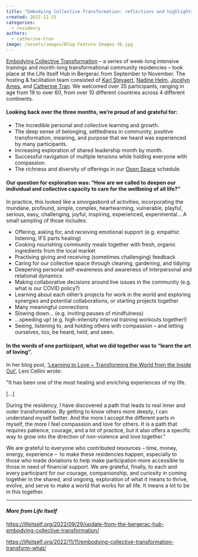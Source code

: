 ```yaml
---
title: "Embodying Collective Transformation: reflections and highlights"
created: 2022-12-15
categories: 
  - residency
authors: 
  - catherine-tran
image: /assets/images/Blog-Feature-Images-36.jpg
---
```


[Embodying Collective Transformation](https://lifeitself.org/embodying-collective-transformation/#:~:text=The%20Embodying%20Collective%20Transformation%20residencies,%2C%20declining%20mental%20health%2C%20etc.) – a series of week-long intensive trainings and month-long transformational community residencies – took place at the Life Itself Hub in Bergerac from September to November. The hosting & facilitation team consisted of [Karl Steyaert](http://www.karlsteyaert.com/), [Nadine Helm](https://www.connecting2life.net/trainer/nadine-helm/), [Jocelyn Ames](https://becomingtogether.net/jocelyn/), and [Catherine Tran](https://lifeitself.org/people/). We welcomed over 35 participants, ranging in age from 19 to over 60, from over 10 different countries across 4 different continents. 

#### Looking back over the three months, we’re proud of and grateful for:

- The incredible personal and collective learning and growth.
- The deep sense of belonging, settledness in community, positive transformation, meaning, and purpose that we heard was experienced by many participants.
- Increasing exploration of shared leadership month by month.
- Successful navigation of multiple tensions while holding everyone with compassion.
- The richness and diversity of offerings in our [Open Space](https://en.wikipedia.org/wiki/Open_Space_Technology) schedule. 

#### Our question for exploration was: “How are we called to deepen our individual and collective capacity to care for the wellbeing of all life?”

In practice, this looked like a smorgasbord of activities, incorporating the mundane, profound, simple, complex, heartwarming, vulnerable, playful, serious, easy, challenging, joyful, inspiring, experienced, experimental… A small sampling of those includes:

- Offering, asking for, and receiving emotional support (e.g. empathic listening, IFS parts healing)
- Cooking nourishing community meals together with fresh, organic ingredients from the local market
- Practising giving and receiving (sometimes challenging) feedback
- Caring for our collective space through cleaning, gardening, and tidying
- Deepening personal self-awareness and awareness of interpersonal and relational dynamics
- Making collaborative decisions around live issues in the community (e.g. what is our COVID policy?)
- Learning about each other’s projects for work in the world and exploring synergies and potential collaborations, or starting projects together
- Many meaningful connections
- Slowing down… (e.g. inviting pauses of mindfulness)
- …speeding up! (e.g. high-intensity interval training workouts together!)
- Seeing, listening to, and holding others with compassion – and letting ourselves, too, be heard, held, and seen.

#### In the words of one participant, what we did together was to “learn the art of loving”.

In her blog post, [‘Learning to Love ~ Transforming the World from the Inside Out’](https://ont-moeten.be/en/2022/11/24/learning-to-love/), Leni Cellini wrote:

"It has been one of the most healing and enriching experiences of my life.

\[...\]

During the residency, I have discovered a path that leads to real inner and outer transformation. By getting to know others more deeply, I can understand myself better. And the more I accept the different parts in myself, the more I feel compassion and love for others. It is a path that requires patience, courage, and a lot of practice, but it also offers a specific way to grow into the direction of non-violence and love together."

We are grateful to everyone who contributed resources – time, money, energy, experience –  to make these residencies happen, especially to those who made donations to help make participation more accessible to those in need of financial support. We are grateful, finally, to each and every participant for our courage, companionship, and curiosity in coming together in the shared, and ongoing, exploration of what it means to thrive, evolve, and serve to make a world that works for all life. It means a lot to be in this together.

* * *

#### _More from Life Itself_

https://lifeitself.org/2022/09/29/update-from-the-bergerac-hub-embodying-collective-transformation/

https://lifeitself.org/2022/11/11/embodying-collective-transformation-transform-what/
